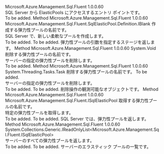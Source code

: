 <Type Name="IElasticPools" FullName="Microsoft.Azure.Management.Sql.Fluent.SqlServer.ElasticPools.IElasticPools">
  <TypeSignature Language="C#" Value="public interface IElasticPools" />
  <TypeSignature Language="ILAsm" Value=".class public interface auto ansi abstract IElasticPools" />
  <TypeSignature Language="DocId" Value="T:Microsoft.Azure.Management.Sql.Fluent.SqlServer.ElasticPools.IElasticPools" />
  <TypeSignature Language="VB.NET" Value="Public Interface IElasticPools" />
  <TypeSignature Language="F#" Value="type IElasticPools = interface" />
  <AssemblyInfo>
    <AssemblyName>Microsoft.Azure.Management.Sql.Fluent</AssemblyName>
    <AssemblyVersion>1.0.0.60</AssemblyVersion>
  </AssemblyInfo>
  <Interfaces />
  <Docs>
    <summary>
            SQL Server から ElasticPools にアクセスするエントリ ポイントです。
            </summary>
    <remarks>To be added.</remarks>
  </Docs>
  <Members>
    <Member MemberName="Define">
      <MemberSignature Language="C#" Value="public Microsoft.Azure.Management.Sql.Fluent.SqlElasticPool.Definition.IBlank Define (string elasticPoolName);" />
      <MemberSignature Language="ILAsm" Value=".method public hidebysig newslot virtual instance class Microsoft.Azure.Management.Sql.Fluent.SqlElasticPool.Definition.IBlank Define(string elasticPoolName) cil managed" />
      <MemberSignature Language="DocId" Value="M:Microsoft.Azure.Management.Sql.Fluent.SqlServer.ElasticPools.IElasticPools.Define(System.String)" />
      <MemberSignature Language="VB.NET" Value="Public Function Define (elasticPoolName As String) As IBlank" />
      <MemberSignature Language="F#" Value="abstract member Define : string -&gt; Microsoft.Azure.Management.Sql.Fluent.SqlElasticPool.Definition.IBlank" Usage="iElasticPools.Define elasticPoolName" />
      <MemberType>Method</MemberType>
      <AssemblyInfo>
        <AssemblyName>Microsoft.Azure.Management.Sql.Fluent</AssemblyName>
        <AssemblyVersion>1.0.0.60</AssemblyVersion>
      </AssemblyInfo>
      <ReturnValue>
        <ReturnType>Microsoft.Azure.Management.Sql.Fluent.SqlElasticPool.Definition.IBlank</ReturnType>
      </ReturnValue>
      <Parameters>
        <Parameter Name="elasticPoolName" Type="System.String" />
      </Parameters>
      <Docs>
        <param name="elasticPoolName">作成する弾力性プールの名前です。</param>
        <summary>
            SQL Server で、新しい柔軟なプールを作成します。
            </summary>
        <returns>To be added.</returns>
        <remarks>To be added.</remarks>
        <return>弾力性プールの引数を指定するステージを返します。</return>
      </Docs>
    </Member>
    <Member MemberName="Delete">
      <MemberSignature Language="C#" Value="public void Delete (string elasticPoolName);" />
      <MemberSignature Language="ILAsm" Value=".method public hidebysig newslot virtual instance void Delete(string elasticPoolName) cil managed" />
      <MemberSignature Language="DocId" Value="M:Microsoft.Azure.Management.Sql.Fluent.SqlServer.ElasticPools.IElasticPools.Delete(System.String)" />
      <MemberSignature Language="VB.NET" Value="Public Sub Delete (elasticPoolName As String)" />
      <MemberSignature Language="F#" Value="abstract member Delete : string -&gt; unit" Usage="iElasticPools.Delete elasticPoolName" />
      <MemberType>Method</MemberType>
      <AssemblyInfo>
        <AssemblyName>Microsoft.Azure.Management.Sql.Fluent</AssemblyName>
        <AssemblyVersion>1.0.0.60</AssemblyVersion>
      </AssemblyInfo>
      <ReturnValue>
        <ReturnType>System.Void</ReturnType>
      </ReturnValue>
      <Parameters>
        <Parameter Name="elasticPoolName" Type="System.String" />
      </Parameters>
      <Docs>
        <param name="elasticPoolName">削除する弾力性プールの名前です。</param>
        <summary>
            サーバーの指定の弾力性プールを削除します。
            </summary>
        <remarks>To be added.</remarks>
      </Docs>
    </Member>
    <Member MemberName="DeleteAsync">
      <MemberSignature Language="C#" Value="public System.Threading.Tasks.Task DeleteAsync (string elasticPoolName, System.Threading.CancellationToken cancellationToken = null);" />
      <MemberSignature Language="ILAsm" Value=".method public hidebysig newslot virtual instance class System.Threading.Tasks.Task DeleteAsync(string elasticPoolName, valuetype System.Threading.CancellationToken cancellationToken) cil managed" />
      <MemberSignature Language="DocId" Value="M:Microsoft.Azure.Management.Sql.Fluent.SqlServer.ElasticPools.IElasticPools.DeleteAsync(System.String,System.Threading.CancellationToken)" />
      <MemberSignature Language="F#" Value="abstract member DeleteAsync : string * System.Threading.CancellationToken -&gt; System.Threading.Tasks.Task" Usage="iElasticPools.DeleteAsync (elasticPoolName, cancellationToken)" />
      <MemberType>Method</MemberType>
      <AssemblyInfo>
        <AssemblyName>Microsoft.Azure.Management.Sql.Fluent</AssemblyName>
        <AssemblyVersion>1.0.0.60</AssemblyVersion>
      </AssemblyInfo>
      <ReturnValue>
        <ReturnType>System.Threading.Tasks.Task</ReturnType>
      </ReturnValue>
      <Parameters>
        <Parameter Name="elasticPoolName" Type="System.String" />
        <Parameter Name="cancellationToken" Type="System.Threading.CancellationToken" />
      </Parameters>
      <Docs>
        <param name="elasticPoolName">削除する弾力性プールの名前です。</param>
        <param name="cancellationToken">To be added.</param>
        <summary>
            サーバーの指定の弾力性プールを削除します。
            </summary>
        <returns>To be added.</returns>
        <remarks>To be added.</remarks>
        <return>削除操作の観測可能なオブジェクトです。</return>
      </Docs>
    </Member>
    <Member MemberName="Get">
      <MemberSignature Language="C#" Value="public Microsoft.Azure.Management.Sql.Fluent.ISqlElasticPool Get (string elasticPoolName);" />
      <MemberSignature Language="ILAsm" Value=".method public hidebysig newslot virtual instance class Microsoft.Azure.Management.Sql.Fluent.ISqlElasticPool Get(string elasticPoolName) cil managed" />
      <MemberSignature Language="DocId" Value="M:Microsoft.Azure.Management.Sql.Fluent.SqlServer.ElasticPools.IElasticPools.Get(System.String)" />
      <MemberSignature Language="VB.NET" Value="Public Function Get (elasticPoolName As String) As ISqlElasticPool" />
      <MemberSignature Language="F#" Value="abstract member Get : string -&gt; Microsoft.Azure.Management.Sql.Fluent.ISqlElasticPool" Usage="iElasticPools.Get elasticPoolName" />
      <MemberType>Method</MemberType>
      <AssemblyInfo>
        <AssemblyName>Microsoft.Azure.Management.Sql.Fluent</AssemblyName>
        <AssemblyVersion>1.0.0.60</AssemblyVersion>
      </AssemblyInfo>
      <ReturnValue>
        <ReturnType>Microsoft.Azure.Management.Sql.Fluent.ISqlElasticPool</ReturnType>
      </ReturnValue>
      <Parameters>
        <Parameter Name="elasticPoolName" Type="System.String" />
      </Parameters>
      <Docs>
        <param name="elasticPoolName">取得する弾力性プールの名前です。</param>
        <summary>
            特定の弾力性プールを取得します。
            </summary>
        <returns>To be added.</returns>
        <remarks>To be added.</remarks>
        <return>SQL Server では、弾力性プールを返します。</return>
      </Docs>
    </Member>
    <Member MemberName="List">
      <MemberSignature Language="C#" Value="public System.Collections.Generic.IReadOnlyList&lt;Microsoft.Azure.Management.Sql.Fluent.ISqlElasticPool&gt; List ();" />
      <MemberSignature Language="ILAsm" Value=".method public hidebysig newslot virtual instance class System.Collections.Generic.IReadOnlyList`1&lt;class Microsoft.Azure.Management.Sql.Fluent.ISqlElasticPool&gt; List() cil managed" />
      <MemberSignature Language="DocId" Value="M:Microsoft.Azure.Management.Sql.Fluent.SqlServer.ElasticPools.IElasticPools.List" />
      <MemberSignature Language="VB.NET" Value="Public Function List () As IReadOnlyList(Of ISqlElasticPool)" />
      <MemberSignature Language="F#" Value="abstract member List : unit -&gt; System.Collections.Generic.IReadOnlyList&lt;Microsoft.Azure.Management.Sql.Fluent.ISqlElasticPool&gt;" Usage="iElasticPools.List " />
      <MemberType>Method</MemberType>
      <AssemblyInfo>
        <AssemblyName>Microsoft.Azure.Management.Sql.Fluent</AssemblyName>
        <AssemblyVersion>1.0.0.60</AssemblyVersion>
      </AssemblyInfo>
      <ReturnValue>
        <ReturnType>System.Collections.Generic.IReadOnlyList&lt;Microsoft.Azure.Management.Sql.Fluent.ISqlElasticPool&gt;</ReturnType>
      </ReturnValue>
      <Parameters />
      <Docs>
        <summary>
            サーバーのすべての弾力性プールを返します。
            </summary>
        <returns>To be added.</returns>
        <remarks>To be added.</remarks>
        <return>サーバーのエラスティック プールの一覧です。</return>
      </Docs>
    </Member>
  </Members>
</Type>